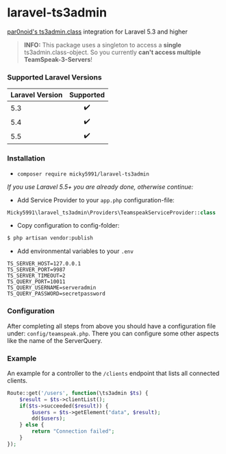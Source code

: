 # laravel-ts3admin
[par0noid's ts3admin.class](https://github.com/par0noid/ts3admin.class) integration for Laravel 5.3 and higher

> **INFO:** This package uses a singleton to access a **single** ts3admin.class-object. So you currently **can't access multiple TeamSpeak-3-Servers**!

### Supported Laravel Versions

| Laravel Version | Supported | 
| --------------- |:---------:|
| 5.3 | :heavy_check_mark: |
| 5.4 | :heavy_check_mark: |
| 5.5 | :heavy_check_mark: |

### Installation
- `composer require micky5991/laravel-ts3admin`

*If you use Laravel 5.5+ you are already done, otherwise continue:*
- Add Service Provider to your `app.php` configuration-file:
```php
Micky5991\laravel_ts3admin\Providers\TeamspeakServiceProvider::class
```
- Copy configuration to config-folder: 
```bash 
$ php artisan vendor:publish
``` 

- Add environmental variables to your `.env`
```
TS_SERVER_HOST=127.0.0.1
TS_SERVER_PORT=9987
TS_SERVER_TIMEOUT=2
TS_QUERY_PORT=10011
TS_QUERY_USERNAME=serveradmin
TS_QUERY_PASSWORD=secretpassword
```
### Configuration
After completing all steps from above you should have a configuration file under: `config/teamspeak.php`. There you can configure some other aspects like the name of the ServerQuery.

### Example
An example for a controller to the `/clients` endpoint that lists all connected clients.
```php
Route::get('/users', function(\ts3admin $ts) {
    $result = $ts->clientList();
    if($ts->succeeded($result)) {
        $users = $ts->getElement("data", $result);
        dd($users);
    } else {
        return "Connection failed";
    }
});
```